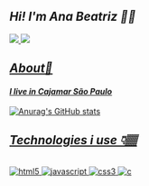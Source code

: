## *Hi! I'm Ana Beatriz 👋🏽*

<div>
 <a href="https://www.linkedin.com/in/ana-beatriz-souza-9a1681207/" target="_blank"><img src="https://img.shields.io/badge/LinkedIn-0077B5?style=for-the-badge&logo=linkedin&logoColor=white"/>
 <a href="https://www.instagram.com/biazfa/" target="_blank"><img src="https://img.shields.io/badge/Instagram-E4405F?style=for-the-badge&logo=instagram&logoColor=white"/>

 ## *About🔎*
 #### *I live in Cajamar São Paulo*

 



![Anurag's GitHub stats](https://github-readme-stats.vercel.app/api?username=AnaBiaz&show_icons=black)

## *Technologies i use 👇🏽*

<div style="display: incline_block"><br/>
<img aling="center" alt="html5" src="https://img.shields.io/badge/HTML5-E34F26?style=for-the-badge&logo=html5&logoColor=white"/>
<img aling="center" alt="javascript" src="https://img.shields.io/badge/JavaScript-F7DF1E?style=for-the-badge&logo=javascript&logoColor=black"/>
<img aling="center" alt="css3" src="https://img.shields.io/badge/CSS3-1572B6?style=for-the-badge&logo=css3&logoColor=white"/>
<img aling="center" alt="c" src="https://img.shields.io/badge/C-00599C?style=for-the-badge&logo=c&logoColor=white"/>

</div> 
